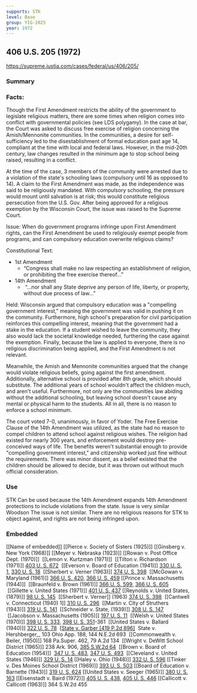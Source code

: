 ```yaml
---
supports: STK
level: Base
group: YIG-2025
year: 1972
---
```

## 406 U.S. 205 (1972)

https://supreme.justia.com/cases/federal/us/406/205/

### Summary

### Facts:
Though the First Amendment restricts the ability of the government to legislate religious matters, there are some times when religion comes into conflict with governmental policies (see LDS polygamy). In the case at bar, the Court was asked to discuss free exercise of religion concerning the Amish/Mennonite communities. In the communities, a desire for self-sufficiency led to the disestablishment of formal education past age 14, compliant at the time with local and federal laws. However, in the mid-20th century, law changes resulted in the minimum age to stop school being raised, resulting in a conflict.  

At the time of the case, 3 members of the community were arrested due to a violation of the state's schooling laws (compulsory until 16 as opposed to 14). A claim to the First Amendment was made, as the independence was said to be religiously mandated. With compulsory schooling, the pressure would mount until salvation is at risk; this would constitute religious persecution from the U.S. Gov. After being approved for a religious exemption by the Wisconsin Court, the issue was raised to the Supreme Court. 

Issue: 
When do government programs infringe upon First Amendment rights, can the First Amendment be used to religiously exempt people from programs, and can compulsory education overwrite religious claims?

Constitutional Text:
- 1st Amendment
	- “Congress shall make no law respecting an establishment of religion, or prohibiting the free exercise thereof…”
- 14th Amendment
	-  “...nor shall any State deprive any person of life, liberty, or property, without due process of law...”

Held: 
Wisconsin argued that compulsory education was a "compelling government interest," meaning the government was valid in pushing it on the community. Furthermore, high school's preparation for civil participation reinforces this compelling interest, meaning that the government had a stake in the education. If a student wished to leave the community, they also would lack the societal knowledge needed, furthering the case against the exemption. Finally, because the law is applied to everyone, there is no religious discrimination being applied, and the First Amendment is not relevant.

Meanwhile, the Amish and Mennonite communities argued that the change would violate religious beliefs, going against the first amendment. Additionally, alternative school is provided after 8th grade, which should substitute. The additional years of school wouldn't affect the children much, and aren't useful. Furthermore, not only are the communities law abiding without the additional schooling, but leaving school doesn't cause any mental or physical harm to the students. All in all, there is no reason to enforce a school minimum.

The court voted 7-0, unanimously, in favor of Yoder. The Free Exercise Clause of the 14th Amendment was utilized, as the state had no reason to compel children to attend school against religious wishes. The religion had existed for nearly 300 years, and enforcement would destroy pre-conceived ways of life. The benefits weren't substantial enough to provide "compelling government interest," and citizenship worked just fine without the requirements. There was minor dissent, as a belief existed that the children should be allowed to decide, but it was thrown out without much official consideration.

### Use

STK
	Can be used because the 14th Amendment expands 14th Amendment protections to include violations from the state.
	Issue is very similar
Woodson
	The issue is not similar. There are no religious reasons for STK to object against, and rights are not being infringed upon.

### Embedded

[[Name of embedded]]
[[Pierce v. Society of Sisters (1925)]]
[[Ginsberg v. New York (1968)]]
[[Meyer v. Nebraska (1923)]]
[[Rowan v. Post Office Dept. (1970)]]
 [[Lemon v. Kurtzman (1971)]]
 [[Tilton v. Richardson (1971)]] [403 U. S. 672](https://supreme.justia.com/cases/federal/us/403/672/)
 [[Everson v. Board of Education (1941)]] [330 U. S. 1](https://supreme.justia.com/cases/federal/us/330/1/), [330 U. S. 18](https://supreme.justia.com/cases/federal/us/330/1/#18)
 [[Sherbert v. Verner (1963)]] [374 U. S. 398](https://supreme.justia.com/cases/federal/us/374/398/)
 [[McGowan v. Maryland (1961)]] [366 U. S. 420](https://supreme.justia.com/cases/federal/us/366/420/), [366 U. S. 459](https://supreme.justia.com/cases/federal/us/366/420/#459)
[[Prince v. Massachusetts (1944)]]
 [[Braunfeld v. Brown (1961)]] [366 U. S. 599](https://supreme.justia.com/cases/federal/us/366/599/), [366 U. S. 605](https://supreme.justia.com/cases/federal/us/366/599/#605)
 [[Gillette v. United States (1971)]] [401 U. S. 437](https://supreme.justia.com/cases/federal/us/401/437/)
[[Reynolds v. United States, (1879)]] [98 U. S. 145](https://supreme.justia.com/cases/federal/us/98/145/)
 [[Sherbert v. Verner]] (1963) [374 U. S. 398](https://supreme.justia.com/cases/federal/us/374/398/)
 [[Cantwell v. Connecticut (1940) 1]] [310 U. S. 296](https://supreme.justia.com/cases/federal/us/310/296/)
 [[Martin v. City of Struthers (1943)]] [319 U. S. 141](https://supreme.justia.com/cases/federal/us/319/141/)
 [[Schneider v. State, (1939)]] [308 U. S. 147](https://supreme.justia.com/cases/federal/us/308/147/)
 [[Jacobson v. Massachusetts (1905)]] [197 U. S. 11](https://supreme.justia.com/us/197/11/)
 [[Welsh v. United States (1970)]] [398 U. S. 333](https://supreme.justia.com/cases/federal/us/398/333/), [398 U. S. 351](https://supreme.justia.com/cases/federal/us/398/333/#351)-361
 [[United States v. Ballard (1940)]] [322 U. S. 78](https://supreme.justia.com/cases/federal/us/322/78/)
 [[State v. Garber [419 P.2d 896]](https://supreme.justia.com/cases/kansas/supreme-court/1966/44-583-0.html)
 State v. Hershberger,_ 103 Ohio App. 188, 144 N.E.2d 693
 [[Commonwealth v. Beiler, (1950)]] 168 Pa.Super. 462, 79 A.2d 134
 [[Wright v. DeWitt School District (1965)]] 238 Ark. 906, [385 S.W.2d 64](https://supreme.justia.com/cases/arkansas/supreme-court/1965/5-3408-0.html)
 [[Brown v. Board of Education (1954)]]  [347 U. S. 483](https://supreme.justia.com/cases/federal/us/347/483/), [347 U. S. 493](https://supreme.justia.com/cases/federal/us/347/483/#493)
 [[Cleveland v. United States (1946)]] [329 U. S. 14](https://supreme.justia.com/cases/federal/us/329/14/)
[[Haley v. Ohio (1948)]] [332 U. S. 596](https://supreme.justia.com/cases/federal/us/332/596/)
[[Tinker v. Des Moines School District (1969)]] [393 U. S. 503](https://supreme.justia.com/cases/federal/us/393/503/)
[[Board of Education v. Barnette (1943)]] [319 U. S. 624](https://supreme.justia.com/cases/federal/us/319/624/)
[[United States v. Seeger (1965)]] [380 U. S. 163](https://supreme.justia.com/cases/federal/us/380/163/)
[[Eisenstadt v. Baird (1972)]] [405 U. S. 438](https://supreme.justia.com/cases/federal/us/405/438/), [405 U. S. 446](https://supreme.justia.com/cases/federal/us/405/438/#446)
[[Callicott v. Callicott (1963)]] 364 S.W.2d 455
